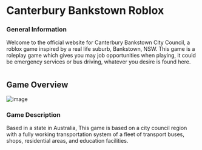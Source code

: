# Canterbury Bankstown Roblox
### General Information
Welcome to the official website for Canterbury Bankstown City Council, a roblox game inspired by a real life suburb, Bankstown, NSW. This game is a roleplay game which gives you may job opportunities when playing, it could be emergency services or bus driving, whatever you desire is found here.

# 

## Game Overview

![image](https://user-images.githubusercontent.com/102143827/208001303-ea2d093a-72fb-431c-b1d1-64cddb721aef.png)

### Game Description
Based in a state in Australia, 
This game is based on a city council region with a fully working transportation system of a fleet of transport buses, shops, residential areas, and education facilities.


